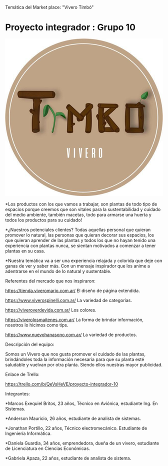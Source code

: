 Temática del Market place: "Vivero Timbó"

# Proyecto integrador : Grupo 10

![logotipo](Desing\Logo.jpg)

\*Los productos con los que vamos a trabajar, son plantas de todo tipo de espacios porque creemos que son vitales para la sustentabilidad y cuidado del medio ambiente, también macetas, todo para armarse una huerta y todos los productos para su cuidado!

\*¿Nuestros potenciales clientes? Todas aquellas personal que quieran promover lo natural, las personas que quieran decorar sus espacios, los que quieran aprender de las plantas y todos los que no hayan tenido una
experiencia con plantas nunca, se sientan motivados a comenzar a tener plantas en su casa.

\*Nuestra temática va a ser una experiencia relajada y colorida que deje con ganas de ver y saber más. Con un mensaje inspirador que los anime a adentrarse en el mundo de lo natural y sustentable.

Referentes del mercado que nos inspiraron:

https://tienda.viveromario.com.ar/ El diseño de página extendida.

https://www.viverospinelli.com.ar/ La variedad de categorías.

https://viveroverdevida.com.ar/ Los colores.

https://viverolosmaitenes.com.ar/ La forma de brindar información, nosotros lo hicimos como tips.

https://www.nuevohanasono.com.ar/ La variedad de productos.

Descripción del equipo:

Somos un Vivero que nos gusta promover el cuidado de las plantas, brindándoles toda la información necesaria para que su planta esté saludable y vuelvan por otra planta. Siendo ellos nuestras mayor publicidad.

Enlace de Trello:

https://trello.com/b/QeVsHeVE/proyecto-integrador-10

Integrantes:

\*Marcos Exequiel Britos, 23 años, Técnico en Aviónica, estudiante Ing. En Sistemas.

\*Anderson Mauricio, 26 años, estudiante de analista de sistemas.

\*Jonathan Portillo, 22 años, Técnico electromecánico. Estudiante de Ingeniería Informática.

\*Daniela Guardia, 34 años, emprendedora, dueña de un vivero, estudiante de Licenciatura en Ciencias Económicas.

\*Gabriela Apaza, 22 años, estudiante de analista de sistema.

